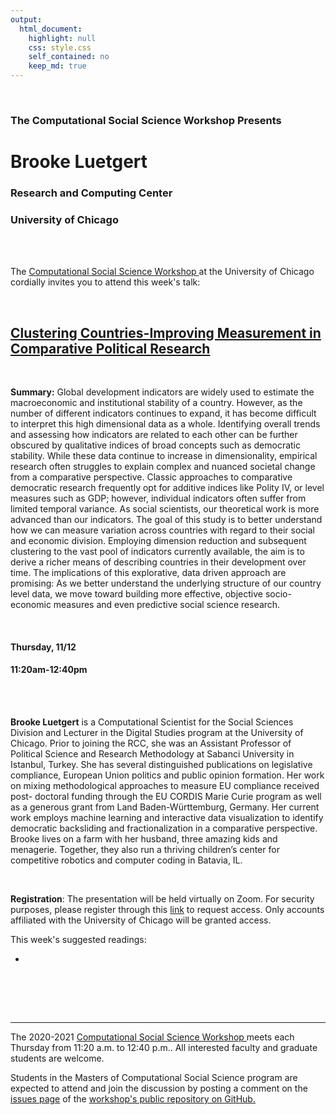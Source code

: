 ```yaml
---
output:
  html_document:
    highlight: null
    css: style.css
    self_contained: no
    keep_md: true
---
```






<br>

<h3 class=pfblock-header> The Computational Social Science Workshop Presents </h3>

<h1 class=pfblock-header3> Brooke Luetgert</h1>
<h3 class=pfblock-header3> Research and Computing Center </h3>
<h3 class=pfblock-header3> University of Chicago </h3>

<br><br>



<p class=pfblock-header3>The <a href="https://macss.uchicago.edu/content/computation-workshop"> Computational Social Science Workshop </a> at the University of Chicago cordially invites you to attend this week's talk:</p>



<br>

<div class=pfblock-header3>
<h2 class=pfblock-header>
  <a href=https://github.com/uchicago-computation-workshop/Fall2020/tree/master/11-12_Luetgert> Clustering Countries-Improving Measurement in Comparative Political Research </a>
</h2>

<br>
</div>



<p class=footertext2>

**Summary:** Global development indicators are widely used to estimate the macroeconomic and institutional stability of a country. However, as the number of different indicators continues to expand, it has become difficult to interpret this high dimensional data as a whole. Identifying overall trends and assessing how indicators are related to each other can be further obscured by qualitative indices of broad concepts such as democratic stability. While these data continue to increase in dimensionality, empirical research often struggles to explain complex and nuanced societal change from a comparative perspective. Classic approaches to comparative democratic research frequently opt for additive indices like Polity IV, or level measures such as GDP; however, individual indicators often suffer from limited temporal variance. As social scientists, our theoretical work is more advanced than our indicators. The goal of this study is to better understand how we can measure variation across countries with regard to their social and economic division. Employing dimension reduction and subsequent clustering to the vast pool of indicators currently available, the aim is to derive a richer means of describing countries in their development over time. The implications of this explorative, data driven approach are promising: As we better understand the underlying structure of our country level data, we move toward building more effective, objective socio- economic measures and even predictive social science research.

</p>

<br>

<h4 class=pfblock-header3> Thursday, 11/12 </h4>
<h4 class=pfblock-header3> 11:20am-12:40pm </h4>

<br><br>

<p class=footertext2>

**Brooke Luetgert** is a Computational Scientist for the Social Sciences Division and Lecturer in the Digital Studies program at the University of Chicago. Prior to joining the RCC, she was an Assistant Professor of Political Science and Research Methodology at Sabanci University in Istanbul, Turkey. She has several distinguished publications on legislative compliance, European Union politics and public opinion formation. Her work on mixing methodological approaches to measure EU compliance received post- doctoral funding through the EU CORDIS Marie Curie program as well as a generous grant from Land Baden-Württemburg, Germany. Her current work employs machine learning and interactive data visualization to identify democratic backsliding and fractionalization in a comparative perspective. Brooke lives on a farm with her husband, three amazing kids and menagerie. Together, they also run a thriving children’s center for competitive robotics and computer coding in Batavia, IL.

</p>

<br>

<p class=footertext2>

**Registration**: The presentation will be held virtually on Zoom. For security purposes, please register through this [link](https://uchicago.zoom.us/meeting/register/tJ0kduyqpjMuGtz03nDK2KMi39ig-QF3iQr9) to request access. Only accounts affiliated with the University of Chicago will be granted access.
</p>

This week's suggested readings:

- [](https://github.com/uchicago-computation-workshop/Fall2020/blob/master/11-12_Luetgert/)


<br>

<br><br>


---

<p class=footertext> The 2020-2021 <a href="https://macss.uchicago.edu/content/computation-workshop"> Computational Social Science Workshop </a> meets each Thursday from 11:20 a.m. to 12:40 p.m.. All interested faculty and graduate students are welcome.</p>



<p class=footertext>Students in the Masters of Computational Social Science program are expected to attend and join the discussion by posting a comment on the <a href=https://github.com/uchicago-computation-workshop/Fall2020/issues/8>issues page</a> of the <a href=https://github.com/uchicago-computation-workshop/Fall2020/tree/master/11-12_Luetgert>workshop's public repository on GitHub.</a></p>
